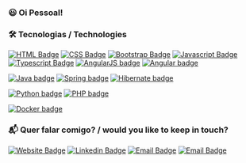 ### :smiley: Oi Pessoal!

### :hammer_and_wrench: Tecnologias / Technologies

[![HTML Badge](https://img.shields.io/badge/-HTML-E34F26?logo=html5&logoColor=white&labelColor=E34F26)](https://www.w3.org/html/)
[![CSS Badge](https://img.shields.io/badge/-CSS-1572B6?logo=css3&logoColor=white&labelColor=1572B6)](https://www.w3.org/Style/CSS/)
[![Bootstrap Badge](https://img.shields.io/badge/-Bootstrap-7952B3?logo=bootstrap&logoColor=white&labelColor=7952B3)](https://getbootstrap.com/)
[![Javascript Badge](https://img.shields.io/badge/-Javascript-gray?logo=javascript&logoColor=F7DF1E&labelColor=gray)](https://www.w3.org/standards/webdesign/script.html)
[![Typescript Badge](https://img.shields.io/badge/-Typescript-3178C6?logo=typescript&logoColor=white&labelColor=3178C6)](https://www.typescriptlang.org/)
[![AngularJS badge](https://img.shields.io/badge/-AngularJS-E23237?logo=angularjs&logoColor=white&labelColor=E23237)](https://www.github.com/angular/angular)
[![Angular badge](https://img.shields.io/badge/-Angular-DD0031?logo=angular&logoColor=white&labelColor=DD0031)](https://www.github.com/angular/angular)

[![Java badge](https://img.shields.io/badge/-Java-007396?logo=java&logoColor=white&labelColor=007396)](https://www.java.com/pt-BR/)
[![Spring badge](https://img.shields.io/badge/-Spring-6DB33F?logo=spring&logoColor=white&labelColor=6DB33F)](https://spring.io/)
[![Hibernate badge](https://img.shields.io/badge/-Hibernate-59666C?logo=hibernate&logoColor=white&labelColor=59666C)](https://hibernate.org/)

[![Python badge](https://img.shields.io/badge/-Python-3776AB?logo=python&logoColor=white&labelColor=3776AB)](https://www.python.org/)
[![PHP badge](https://img.shields.io/badge/-PHP-777BB4?logo=php&logoColor=white&labelColor=777BB4)](https://www.php.net/)

[![Docker badge](https://img.shields.io/badge/-Docker-2496ED?logo=docker&logoColor=white&labelColor=2496ED)](https://www.docker.com/)

### :mailbox_with_mail: Quer falar comigo? / would you like to keep in touch?

[![Website Badge](https://img.shields.io/badge/Blog-diogomacedo.com.br-black)](http://diogomacedo.com.br/)
[![Linkedin Badge](https://img.shields.io/badge/-LinkedIn-0A66C2?logo=Linkedin&logoColor=white)](https://www.linkedin.com/in/eudiogomacedo)
[![Email Badge](https://img.shields.io/badge/Email-diogobr@gmail.com-black?logo=gmail)](http://mailto:diogobr@gmail.com/)
[![Email Badge](https://img.shields.io/badge/Email-contato@diogomacedo.com.br-black)](http://mailto:contato@diogomacedo.com.br/)
